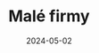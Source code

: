 ---
layout: layouts/non-en-archive-episode.njk
title: Malé firmy
link: https://www.ceskatelevize.cz/porady/1098260856-kvarteto/424235100111003/
date: "2024-05-02"
datum: 2. 5. 2024
tv: "ČT 2"
foto: business_357x206.jpg
alt: Obrázek parfému a lupeny růží
perex: ČT Brno - Čokoláda z Moravy | MTVA Szeged - Hodinář z Pětikostelí | RTVS Košice - Království vůní | TVP Kraków - Pekárna
tags: czarchive
---